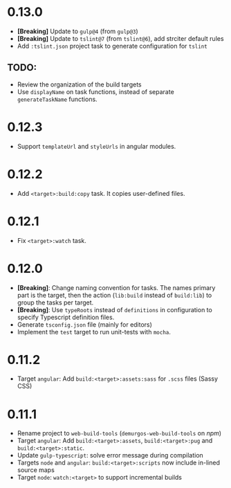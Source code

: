 # 0.13.0

- **[Breaking]** Update to `gulp@4` (from `gulp@3`)
- **[Breaking]** Update to `tslint@7` (from `tslint@6`), add strciter default rules
- Add `:tslint.json` project task to generate configuration for `tslint`

## TODO:

- Review the organization of the build targets
- Use `displayName` on task functions, instead of separate `generateTaskName` functions.

# 0.12.3

- Support `templateUrl` and `styleUrls` in angular modules.

# 0.12.2

- Add `<target>:build:copy` task. It copies user-defined files.

# 0.12.1

- Fix `<target>:watch` task.

# 0.12.0

- **[Breaking]**: Change naming convention for tasks. The names primary part is
  the target, then the action (`lib:build` instead of `build:lib`) to group
  the tasks per target.
- **[Breaking]**: Use `typeRoots` instead of `definitions` in configuration to
  specify Typescript definition files.
- Generate `tsconfig.json` file (mainly for editors)
- Implement the `test` target to run unit-tests with `mocha`.

# 0.11.2

- Target `angular`: Add `build:<target>:assets:sass` for `.scss` files (Sassy CSS)

# 0.11.1

- Rename project to `web-build-tools` (`demurgos-web-build-tools` on _npm_)
- Target `angular`: Add `build:<target>:assets`, `build:<target>:pug` and `build:<target>:static`.
- Update `gulp-typescript`: solve error message during compilation
- Targets `node` and `angular`: `build:<target>:scripts` now include in-lined source maps
- Target `node`: `watch:<target>` to support incremental builds
